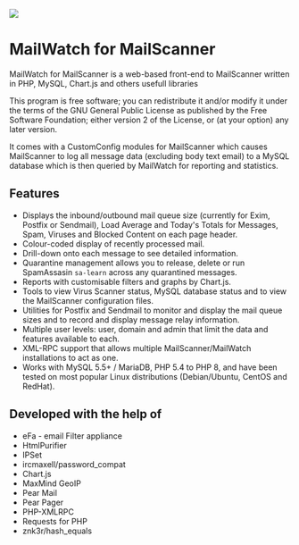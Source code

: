 ![](/mailscanner/images/mailwatch-logo.png?raw=true)

# MailWatch for MailScanner

MailWatch for MailScanner is a web-based front-end to MailScanner written in PHP, MySQL, Chart.js and others usefull libraries 

This program is free software; you can redistribute it and/or modify it under the terms of the GNU General Public License as published by the Free Software Foundation; either version 2 of the License, or (at your option) any later version.

It comes with a CustomConfig modules for MailScanner which causes MailScanner to log all message data (excluding body text email) to a MySQL database which is then queried by MailWatch for reporting and statistics.

## Features

* Displays the inbound/outbound mail queue size (currently for Exim, Postfix or Sendmail), Load Average and Today's Totals for Messages, Spam, Viruses and Blocked Content on each page header.
* Colour-coded display of recently processed mail.
* Drill-down onto each message to see detailed information.
* Quarantine management allows you to release, delete or run SpamAssasin `sa-learn` across any quarantined messages.
* Reports with customisable filters and graphs by Chart.js.
* Tools to view Virus Scanner status, MySQL database status and to view the MailScanner configuration files.
* Utilities for Postfix and Sendmail to monitor and display the mail queue sizes and to record and display message relay information.
* Multiple user levels: user, domain and admin that limit the data and features available to each.
* XML-RPC support that allows multiple MailScanner/MailWatch installations to act as one.
* Works with MySQL 5.5+ / MariaDB, PHP 5.4 to PHP 8, and have been tested on most popular Linux distributions (Debian/Ubuntu, CentOS and RedHat).


## Developed with the help of

* eFa - email Filter appliance
* HtmlPurifier
* IPSet
* ircmaxell/password_compat
* Chart.js
* MaxMind GeoIP
* Pear Mail
* Pear Pager
* PHP-XMLRPC
* Requests for PHP
* znk3r/hash_equals
